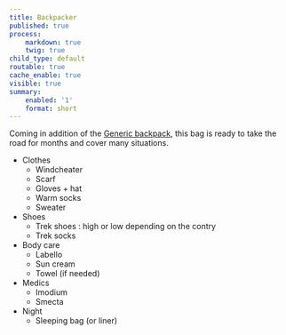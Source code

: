 ```yaml
---
title: Backpacker
published: true
process:
    markdown: true
    twig: true
child_type: default
routable: true
cache_enable: true
visible: true
summary:
    enabled: '1'
    format: short
---
```


Coming in addition of the [Generic backpack](/en/bags/generic-backpack), this bag is ready to take the road for months and cover many situations.

* Clothes
	* Windcheater
	* Scarf
	* Gloves + hat
	* Warm socks
	* Sweater
* Shoes
	* Trek shoes : high or low depending on the contry
	* Trek socks
* Body care
	* Labello
	* Sun cream
	* Towel (if needed)
* Medics
	* Imodium
	* Smecta
* Night
	* Sleeping bag (or liner)